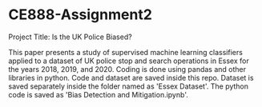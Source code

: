 # CE888-Assignment2

Project Title: Is the UK Police Biased?

This paper presents a study of supervised machine learning classifiers applied to a dataset of UK police stop and search operations in Essex for the years 2018, 2019, and 2020. Coding is done using pandas and other libraries in python. Code and dataset are saved inside this repo. Dataset is saved separately inside the folder named as 'Essex Dataset'. The python code is saved as 'Bias Detection and Mitigation.ipynb'.
